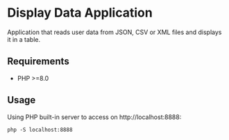 # Display Data Application

Application that reads user data from JSON, CSV or XML files and displays it in a table.

## Requirements

- PHP >=8.0

## Usage

Using PHP built-in server to access on http://localhost:8888:

```
php -S localhost:8888
```
